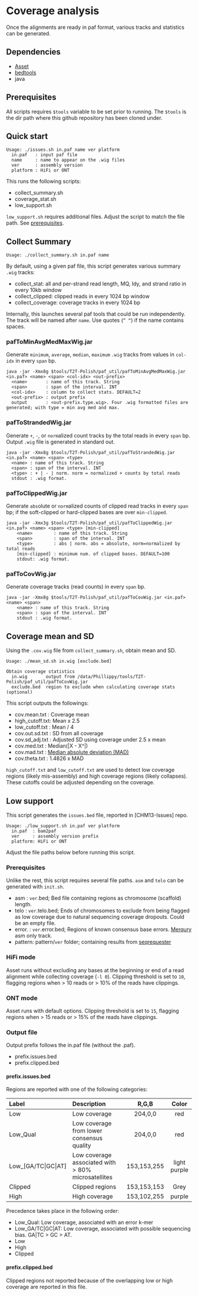 # Coverage analysis

Once the alignments are ready in paf format, various tracks and statistics can be generated.

## Dependencies
* [Asset](https://github.com/dfguan/asset/)
* [bedtools](https://bedtools.readthedocs.io/en/latest/)
* java

## Prerequisites
All scripts requires `$tools` variable to be set prior to running.
The `$tools` is the dir path where this github repository has been cloned under.

## Quick start
```
Usage: ./issues.sh in.paf name ver platform
  in.paf   : input paf file
  name     : name to appear on the .wig files
  ver      : assembly version
  platform : HiFi or ONT
```

This runs the following scripts:
* collect_summary.sh
* coverage_stat.sh
* low_support.sh

`low_support.sh` requires additional files. Adjust the script to match the file path. See [prerequisites](coverage#Prerequisites).

## Collect Summary

```
Usage: ./collect_summary.sh in.paf name
```
By default, using a given paf file, this script generates various summary `.wig` tracks:
* collect_stat: all and per-strand read length, MQ, Idy, and strand ratio in every 10kb window
* collect_clipped: clipped reads in every 1024 bp window
* collect_coverage: coverage tracks in every 1024 bp

Internally, this launches several paf tools that could be run independently. The track will be named after `name`. Use quotes (`” “`) if the name contains spaces.


### pafToMinAvgMedMaxWig.jar

Generate `minimum`, `average`, `median`, `maximum` `.wig` tracks from values in `col-idx` in every `span` bp. 
```
java -jar -Xmx8g $tools/T2T-Polish/paf_util/pafToMinAvgMedMaxWig.jar <in.paf> <name> <span> <col-idx> <out-prefix>
  <name>       : name of this track. String
  <span>       : span of the interval. INT
  <col-idx>    : column to collect stats. DEFAULT=2
  <out-prefix> : output prefix
  output       : <out-prefix.type.wig>. Four .wig formatted files are generated; with type = min avg med and max.
```

### pafToStrandedWig.jar

Generate `+`, `-`, or `norm`alized count tracks by the total reads in every `span` bp. Output `.wig` file is generated in standard out.
```
java -jar -Xmx8g $tools/T2T-Polish/paf_util/pafToStrandedWig.jar <in.paf> <name> <span> <type>
  <name> : name of this track. String
  <span> : span of the interval. INT
  <type> : + | - | norm. norm = normalized + counts by total reads
  stdout : .wig format.
```

### pafToClippedWig.jar

Generate `abs`olute or `norm`alized counts of clipped read tracks in every `span` bp; if the soft-clipped or hard-clipped bases are over `min-clipped`.

```
java -jar -Xmx3g $tools/T2T-Polish/paf_util/pafToClippedWig.jar <in.paf> <name> <span> <type> [min-clipped]
	<name>        : name of this track. String
	<span>        : span of the interval. INT
	<type>        : abs | norm. abs = absolute, norm=normalized by total reads
	[min-clipped] : minimum num. of clipped bases. DEFAULT=100
	stdout: .wig format.
```

### pafToCovWig.jar

Generate coverage tracks (read counts) in every `span` bp.
```
java -jar -Xmx8g $tools/T2T-Polish/paf_util/pafToCovWig.jar <in.paf> <name> <span>
	<name> : name of this track. String
	<span> : span of the interval. INT
	stdout : .wig format.
```

## Coverage mean and SD

Using the `.cov.wig` file from `collect_summary.sh`, obtain mean and SD.
```
Usage: ./mean_sd.sh in.wig [exclude.bed]

Obtain coverage statistics
  in.wig       output from /data/Phillippy/tools/T2T-Polish/paf_util/pafToCovWig.jar
  exclude.bed  region to exclude when calculating coverage stats (optional)
```
This script outputs the followings:
* cov.mean.txt   : Coverage mean
* high_cutoff.txt: Mean x 2.5
* low_cutoff.txt : Mean / 4
* cov.out.sd.txt : SD from all coverage
* cov.sd_adj.txt : Adjusted SD using coverage under 2.5 x mean
* cov.med.txt    : Median(|X - X^|)
* cov.mad.txt    : [Median absolute deviation (MAD)](https://en.wikipedia.org/wiki/Median_absolute_deviation)
* cov.theta.txt  : 1.4826 x MAD

`high_cutoff.txt` and `low_cutoff.txt` are used to detect low coverage regions (likely mis-assembly) and high coverage regions (likely collapses). These cutoffs could be adjusted depending on the coverage.

## Low support

This script generates the `issues.bed` file, reported in [CHM13-Issues] repo.

```
Usage: ./low_support.sh in.paf ver platform
  in.paf  : bam2paf
  ver     : assembly version prefix
  platform: HiFi or ONT
```
Adjust the file paths below before running this script.

### Prerequisites

Unlike the rest, this script requires several file paths. `asm` and `telo` can be generated with `init.sh`.

* asm    : `ver`.bed; Bed file containing regions as chromosome (scaffold) length.
* telo   : `ver`.telo.bed; Ends of chromosomes to exclude from being flagged as low coverage due to natural sequencing coverage dropouts. Could be an empty file.
* error. : `ver`.error.bed; Regions of known consensus base errors. [Merqury](merqury) asm only track.
* pattern: pattern/`ver` folder; containing results from [seqrequester](pattern)

### HiFi mode

Asset runs without excluding any bases at the beginning or end of a read alignment while collecting coverage (`-l 0`). Clipping threshold is set to `10`, flagging regions when > 10 reads or > 10% of the reads have clippings.

### ONT mode

Asset runs with default options. Clipping threshold is set to `15`, flagging regions when > 15 reads or > 15% of the reads have clippings.

### Output file

Output prefix follows the in.paf file (without the .paf).
* prefix.issues.bed
* prefix.clipped.bed

#### prefix.issues.bed
Regions are reported with one of the following categories:

| Label | Description | R,G,B | Color|
| :--- | :--- | :---: | :---: |
| Low | Low coverage | 204,0,0 | red |
| Low_Qual | Low coverage from lower consensus quality | 204,0,0 | red |
| Low_[GA/TC\|GC\|AT] | Low coverage associated with > 80% microsatellites | 153,153,255 | light purple |
| Clipped | Clipped regions | 153,153,153 | Grey |
| High | High coverage | 153,102,255 | purple |

Precedence takes place in the following order:
* Low_Qual: Low coverage, associated with an error k-mer
* Low_GA/TC|GC|AT: Low coverage, associated with possible sequencing bias. GA|TC > GC > AT.
* Low
* High
* Clipped

#### prefix.clipped.bed
Clipped regions not reported because of the overlapping low or high coverage are reported in this file.
